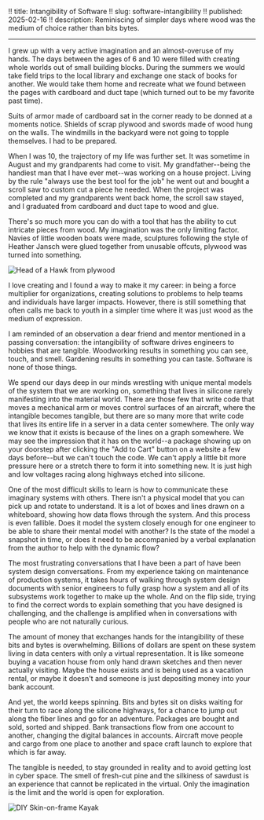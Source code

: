 !! title: Intangibility of Software
!! slug: software-intangibility
!! published: 2025-02-16
!! description: Reminiscing of simpler days where wood was the medium of choice rather than bits bytes.

---

I grew up with a very active imagination and an almost-overuse of my hands. The days between the
ages of 6 and 10 were filled with creating whole worlds out of small building blocks. During the
summers we would take field trips to the local library and exchange one stack of books for another.
We would take them home and recreate what we found between the pages with cardboard and duct tape
(which turned out to be my favorite past time). 

Suits of armor made of cardboard sat in the corner ready to be donned at a moments notice. Shields
of scrap plywood and swords made of wood hung on the walls. The windmills in the backyard were not
going to topple themselves. I had to be prepared.

When I was 10, the trajectory of my life was further set. It was sometime in August and my
grandparents had come to visit. My grandfather--being the handiest man that I have ever met--was
working on a house project. Living by the rule "always use the best tool for the job" he went out
and bought a scroll saw to custom cut a piece he needed. When the project was completed and my
grandparents went back home, the scroll saw stayed, and I graduated from cardboard and duct tape to
wood and glue.

There's so much more you can do with a tool that has the ability to cut intricate pieces from wood.
My imagination was the only limiting factor. Navies of little wooden boats were made, sculptures
following the style of Heather Jansch were glued together from unusable offcuts, plywood was turned
into something.

![Head of a Hawk from plywood](/posts/0079/plywood-hawk.jpg)

I love creating and I found a way to make it my career: in being a force multiplier for
organizations, creating solutions to problems to help teams and individuals have larger impacts.
However, there is still something that often calls me back to youth in a simpler time where it was
just wood as the medium of expression.

I am reminded of an observation a dear friend and mentor mentioned in a passing conversation: the
intangibility of software drives engineers to hobbies that are tangible. Woodworking results in
something you can see, touch, and smell. Gardening results in something you can taste. Software is
none of those things.

We spend our days deep in our minds wrestling with unique mental models of the system that we are
working on, something that lives in silicone rarely manifesting into the material world. There are
those few that write code that moves a mechanical arm or moves control surfaces of an aircraft,
where the intangible becomes tangible, but there are so many more that write code that lives its
entire life in a server in a data center somewhere. The only way we know that it exists is because
of the lines on a graph somewhere. We may see the impression that it has on the world--a package
showing up on your doorstep after clicking the "Add to Cart" button on a website a few days
before--but we can't touch the code. We can't apply a little bit more pressure here or a stretch
there to form it into something new. It is just high and low voltages racing along highways etched
into silicone. 

One of the most difficult skills to learn is how to communicate these imaginary systems with others.
There isn't a physical model that you can pick up and rotate to understand. It is a lot of boxes and
lines drawn on a whiteboard, showing how data flows through the system. And this process is even
fallible. Does it model the system closely enough for one engineer to be able to share their mental
model with another? Is the state of the model a snapshot in time, or does it need to be accompanied
by a verbal explanation from the author to help with the dynamic flow?

The most frustrating conversations that I have been a part of have been system design conversations.
From my experience taking on maintenance of production systems, it takes hours of walking through
system design documents with senior engineers to fully grasp how a system and all of its subsystems
work together to make up the whole. And on the flip side, trying to find the correct words to
explain something that you have designed is challenging, and the challenge is amplified when in
conversations with people who are not naturally curious.

The amount of money that exchanges hands for the intangibility of these bits and bytes is
overwhelming. Billions of dollars are spent on these system living in data centers with only a
virtual representation. It is like someone buying a vacation house from only hand drawn sketches and
then never actually visiting. Maybe the house exists and is being used as a vacation rental, or
maybe it doesn't and someone is just depositing money into your bank account.

And yet, the world keeps spinning. Bits and bytes sit on disks waiting for their turn to race along
the silicone highways, for a chance to jump out along the fiber lines and go for an adventure.
Packages are bought and sold, sorted and shipped. Bank transactions flow from one account to
another, changing the digital balances in accounts. Aircraft move people and cargo from one place to
another and space craft launch to explore that which is far away.

The tangible is needed, to stay grounded in reality and to avoid getting lost in cyber space. The
smell of fresh-cut pine and the silkiness of sawdust is an experience that cannot be replicated in
the virtual. Only the imagination is the limit and the world is open for exploration.

![DIY Skin-on-frame Kayak](/posts/0079/sof-kayak.jpg)
